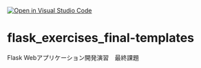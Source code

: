 [![Open in Visual Studio Code](https://classroom.github.com/assets/open-in-vscode-718a45dd9cf7e7f842a935f5ebbe5719a5e09af4491e668f4dbf3b35d5cca122.svg)](https://classroom.github.com/online_ide?assignment_repo_id=11258248&assignment_repo_type=AssignmentRepo)
# flask_exercises_final-templates
Flask Webアプリケーション開発演習　最終課題
